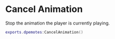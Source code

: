 # Cancel Animation

Stop the animation the player is currently playing.
```lua
exports.dpemotes:CancelAnimation()
```
